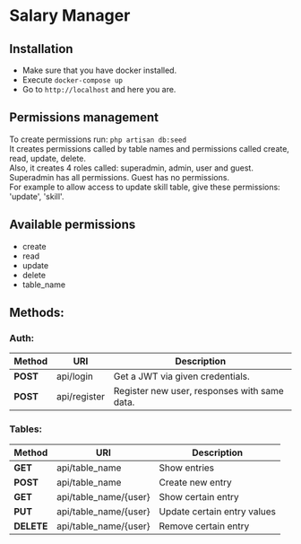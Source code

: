 # Salary Manager
## Installation
*  Make sure that you have docker installed.
*  Execute `docker-compose up`
*  Go to `http://localhost` and here you are.
## Permissions management
To create permissions run: `php artisan db:seed`  
It creates permissions called by table names and permissions called create, read, update, delete.  
Also, it creates 4 roles called: superadmin, admin, user and guest.  
Superadmin has all permissions. Guest has no permissions.  
For example to allow access to update skill table, give these permissions: 'update', 'skill'.
## Available permissions
*  create
*  read
*  update
*  delete
*  table_name
## Methods:
### Auth:
| Method | URI | Description |
|----------------|---------|----------------|
| **POST** | api/login | Get a JWT via given credentials. |
| **POST** | api/register | Register new user, responses with same data. |
### Tables:
| Method | URI | Description |
|----------------|---------|----------------|
| **GET** | api/table_name | Show entries |
| **POST** | api/table_name | Create new entry |
| **GET** | api/table_name/{user} | Show certain entry |
| **PUT** | api/table_name/{user} | Update certain entry values |
| **DELETE** | api/table_name/{user} | Remove certain entry |
